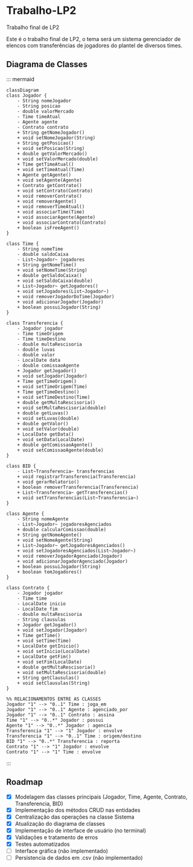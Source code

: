 # Trabalho-LP2

Trabalho final de LP2

Este é o trabalho final de LP2, o tema será um sistema gerenciador de elencos com transferências de jogadores do plantel de diversos times.

## Diagrama de Classes

::: mermaid

    classDiagram
    class Jogador {
        - String nomeJogador
        - String posicao
        - double valorMercado
        - Time timeAtual
        - Agente agente
        - Contrato contrato
        + String getNomeJogador()
        + void setNomeJogador(String)
        + String getPosicao()
        + void setPosicao(String)
        + double getValorMercado()
        + void setValorMercado(double)
        + Time getTimeAtual()
        + void setTimeAtual(Time)
        + Agente getAgente()
        + void setAgente(Agente)
        + Contrato getContrato()
        + void setContrato(Contrato)
        + void removerContrato()
        + void removerAgente()
        + void removerTimeAtual()
        + void associarTime(Time)
        + void associarAgente(Agente)
        + void associarContrato(Contrato)
        + boolean isFreeAgent()
    }
    
    class Time {
        - String nomeTime
        - double saldoCaixa
        - List~Jogador~ jogadores
        + String getNomeTime()
        + void setNomeTime(String)
        + double getSaldoCaixa()
        + void setSaldoCaixa(double)
        + List~Jogador~ getJogadores()
        + void setJogadores(List~Jogador~)
        + void removerJogadorDoTime(Jogador)
        + void adicionarJogador(Jogador)
        + boolean possuiJogador(String)
    }

    class Transferencia {
        - Jogador jogador
        - Time timeOrigem
        - Time timeDestino
        - double multaRescisoria
        - double luvas
        - double valor
        - LocalDate data
        - double comissaoAgente
        + Jogador getJogador()
        + void setJogador(Jogador)
        + Time getTimeOrigem()
        + void setTimeOrigem(Time)
        + Time getTimeDestino()
        + void setTimeDestino(Time)
        + double getMultaRescisoria()
        + void setMultaRescisoria(double)
        + double getLuvas()
        + void setLuvas(double)
        + double getValor()
        + void setValor(double)
        + LocalDate getData()
        + void setData(LocalDate)
        + double getComissaoAgente()
        + void setComissaoAgente(double)
    }

    class BID {
        - List~Transferencia~ transferencias
        + void registrarTransferencia(Transferencia)
        + void gerarRelatorio()
        + boolean removerTransferencia(Transferencia)
        + List~Transferencia~ getTransferencias()
        + void setTransferencias(List~Transferencia~)
    }

    class Agente {
        - String nomeAgente
        - List~Jogador~ jogadoresAgenciados
        + double calcularComissao(double)
        + String getNomeAgente()
        + void setNomeAgente(String)
        + List~Jogador~ getJogadoresAgenciados()
        + void setJogadoresAgenciados(List~Jogador~)
        + void removerJogadorAgenciado(Jogador)
        + void adicionarJogadorAgenciado(Jogador)
        + boolean possuiJogador(String)
        + boolean temJogadores()
    }

    class Contrato {
        - Jogador jogador
        - Time time
        - LocalDate inicio
        - LocalDate fim
        - double multaRescisoria
        - String clausulas
        + Jogador getJogador()
        + void setJogador(Jogador)
        + Time getTime()
        + void setTime(Time)
        + LocalDate getInicio()
        + void setInicio(LocalDate)
        + LocalDate getFim()
        + void setFim(LocalDate)
        + double getMultaRescisoria()
        + void setMultaRescisoria(double)
        + String getClausulas()
        + void setClausulas(String)
    }

    %% RELACIONAMENTOS ENTRE AS CLASSES
    Jogador "1" --> "0..1" Time : joga_em
    Jogador "1" --> "0..1" Agente : agenciado_por
    Jogador "1" --> "0..1" Contrato : assina
    Time "1" --> "0..*" Jogador : possui
    Agente "1" --> "0..*" Jogador : agencia
    Transferencia "1" --> "1" Jogador : envolve
    Transferencia "1" --> "0..1" Time : origem/destino
    BID "1" --> "0..*" Transferencia : reporta
    Contrato "1" --> "1" Jogador : envolve
    Contrato "1" --> "1" Time : envolve
:::

## Roadmap

- [x] Modelagem das classes principais (Jogador, Time, Agente, Contrato, Transferencia, BID)
- [x] Implementação dos métodos CRUD nas entidades
- [x] Centralização das operações na classe Sistema
- [x] Atualização do diagrama de classes
- [x] Implementação de interface de usuário (no terminal)
- [x] Validações e tratamento de erros
- [x] Testes automatizados
- [ ] Interface gráfica (não implementado)
- [ ] Persistencia de dados em .csv (não implementado)
